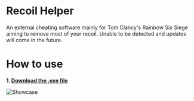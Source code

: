# Recoil Helper
An external cheating software mainly for Tom Clancy's Rainbow Six Siege aiming to remove most of your recoil. Unable to be detected and updates will come in the future.

# How to use
**1. [Download the .exe file](https://youtube.com)**


![Showcase](https://i.imgur.com/3tx9ZM0.png)
